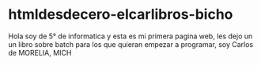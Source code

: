 # htmldesdecero-elcarlibros-bicho
Hola soy de 5° de informatica y esta es mi primera pagina web, les dejo un un libro sobre batch para los que quieran empezar a programar, soy Carlos de MORELIA, MICH

